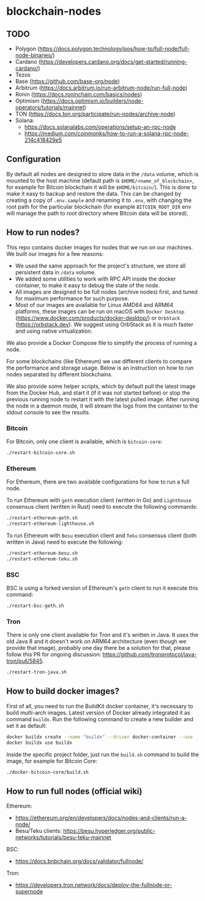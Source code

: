 # blockchain-nodes

## TODO
- Polygon (https://docs.polygon.technology/pos/how-to/full-node/full-node-binaries/)
- Cardano (https://developers.cardano.org/docs/get-started/running-cardano/)
- Tezos
- Base (https://github.com/base-org/node)
- Arbitrum (https://docs.arbitrum.io/run-arbitrum-node/run-full-node)
- Ronin (https://docs.roninchain.com/basics/nodes)
- Optimism (https://docs.optimism.io/builders/node-operators/tutorials/mainnet)
- TON (https://docs.ton.org/participate/run-nodes/archive-node)
- Solana:
  - https://docs.solanalabs.com/operations/setup-an-rpc-node
  - https://medium.com/coinmonks/how-to-run-a-solana-rpc-node-214c418429e5

## Configuration

By default all nodes are designed to store data in the `/data` volume, which is mounted to the host machine (default
path is `$HOME/<name_of_blockchain>`, for example for Bitcoin blockchain it will be `$HOME/bitcoin/`). This is done to 
make it easy to backup and restore the data. This can be changed by creating a copy of `.env.sample` and renaming it
to `.env`, with changing the root path for the particular blockchain (for example `BITCOIN_ROOT_DIR` env will manage 
the path to root directory where Bitcoin data will be stored).

## How to run nodes?

This repo contains docker images for nodes that we run on our machines. We built our images for a few reasons:
- We used the same approach for the project's structure, we store all persistent data in `/data` volume.
- We added some utilities to work with RPC API inside the docker container, to make it easy to debug the state of the node.
- All images are designed to be full nodes (archive nodes) first, and tuned for maximum performance for such purpose.
- Most of our images are available for Linux AMD64 and ARM64 platforms, these images can be run on macOS with `Docker Desktop` (https://www.docker.com/products/docker-desktop/) or `OrbStack` (https://orbstack.dev). We suggest using OrbStack as it is much faster and using native virtualization.

We also provide a Docker Compose file to simplify the process of running a node.

For some blockchains (like Ethereum) we use different clients to compare the performance and storage usage. Below is an instruction on how to run nodes separated by different blockchains.

We also provide some helper scripts, which by default pull the latest image from the Docker Hub, and start it (if it was not started before) or stop the previous running node to restart it with the latest pulled image. After running the node in a daemon mode, it will stream the logs from the container to the stdout console to see the results.

### Bitcoin

For Bitcoin, only one client is available, which is `bitcoin-core`:

```bash
./restart-bitcoin-core.sh
```

### Ethereum

For Ethereum, there are two available configurations for how to run a full node.

To run Ethereum with `geth` execution client (written in Go) and `Lighthouse` consensus client (written in Rust) need to execute the following commands:

```bash
./restart-ethereum-geth.sh
./restart-ethereum-lighthouse.sh
```

To run Ethereum with `Besu` execution client and `Teku` consensus client (both written in Java) need to execute the following:

```bash
./restart-ethereum-besu.sh
./restart-ethereum-teku.sh
```

### BSC

BSC is using a forked version of Ethereum's `geth` client to run it execute this command:

```bash
./restart-bsc-geth.sh
```

### Tron

There is only one client available for Tron and it's written in Java. It uses the old Java 8 and it doesn't work on ARM64 architecture (even though we provide that image), probably one day there be a solution for that, please follow this PR for ongoing discussion: https://github.com/tronprotocol/java-tron/pull/5845.

```bash
./restart-tron-java.sh
```

## How to build docker images?

First of all, you need to run the BuildKit docker container, it's necessary to build multi-arch images. Latest version of Docker
already integrated it as command `buildx`. Run the following command to create a new builder and set it as default:

```bash
docker buildx create --name "buildx" --driver docker-container --use
docker buildx use buildx
```

Inside the specific project folder, just run the `build.sh` command to build the image, for example for Bitcoin Core:

```bash
./docker-bitcoin-core/build.sh
```

## How to run full nodes (official wiki)

Ethereum:
- https://ethereum.org/en/developers/docs/nodes-and-clients/run-a-node/
- Besu/Teku clients: https://besu.hyperledger.org/public-networks/tutorials/besu-teku-mainnet

BSC:
- https://docs.bnbchain.org/docs/validator/fullnode/

Tron:
- https://developers.tron.network/docs/deploy-the-fullnode-or-supernode
